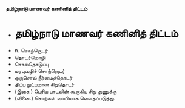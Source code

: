 **தமிழ்நாடு மாணவர் கணினித் திட்டம்**
- # தமிழ்நாடு மாணவர் கணினித் திட்டம்
- n. சொற்றொடர்
- தொடர்மொழி
- சொல்தொடுப்பு
- மரபுவழிச் சொற்றொடர்
- ஒருசொல் நீர்மைத்தொடர்
- திட்ப நுட்பமான சிறுதொடர்
- (இசை.) பெரிய பாடலின் கூறாகிய சிறு துணுக்கு
- (வினை.) சொற்கள் வாயிலாக வௌதப்படுத்து.

